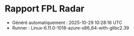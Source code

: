 # Rapport FPL Radar

- Généré automatiquement : 2025-10-29 10:28:16 UTC
- Runner : Linux-6.11.0-1018-azure-x86_64-with-glibc2.39
